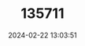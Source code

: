 ---
title: "135711"
category: "Leuciscus oxyrrhis"
draft: false
date: 2024-02-22 13:03:51
languages:
  English: ["Long-snouted Dace"]
  French: ["Vandoise au long-museau"]
---
